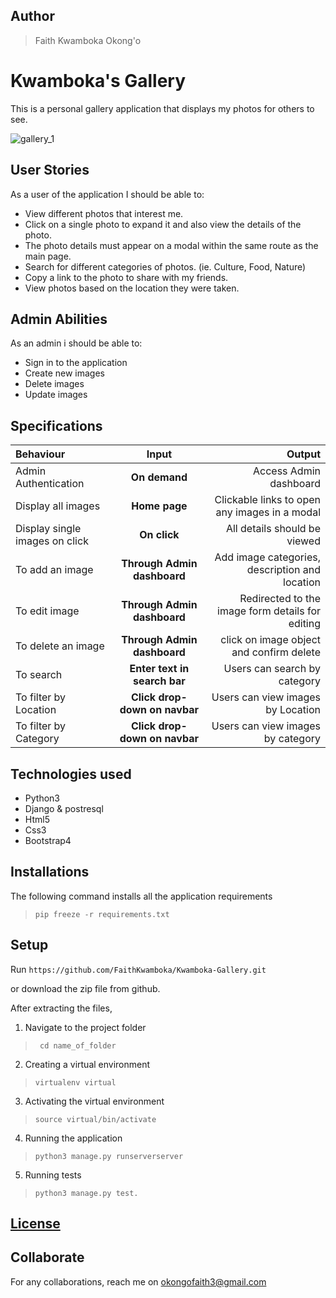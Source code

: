 ## Author
> Faith Kwamboka Okong'o

# Kwamboka's Gallery
This is a personal gallery application that displays my photos for others to see.

![gallery_1](https://user-images.githubusercontent.com/100117264/170868604-eaeafa32-3610-404c-a95f-cbec80314e9a.png)

## User Stories
As a user of the application I should be able to:
* View different photos that interest me.
* Click on a single photo to expand it and also view the details of the photo.
* The photo details must appear on a modal within the same route as the main page.
* Search for different categories of photos. (ie. Culture, Food, Nature)
* Copy a link to the photo to share with my friends.
* View photos based on the location they were taken.


## Admin Abilities
As an admin i should be able to:
* Sign in to the application
* Create new images 
* Delete images
* Update images

## Specifications
| Behaviour | Input | Output |
| :---------------- | :---------------: | ------------------: |
| Admin Authentication | **On demand** | Access Admin dashboard |
| Display all images | **Home page** | Clickable links to open any images in a modal |
| Display single images on click | **On  click** | All details should be viewed|
| To add an image  | **Through Admin dashboard** | Add image categories, description and location|
| To edit image  | **Through Admin dashboard** | Redirected to the  image form details for editing|
| To delete an image  | **Through Admin dashboard** | click on image object and confirm delete|
| To search  | **Enter text in search bar** | Users can search by category|
| To filter by Location  | **Click drop-down on navbar** | Users can view images by Location|
| To filter by Category  | **Click drop-down on navbar** | Users can view images by category|

## Technologies used
* Python3
* Django & postresql
* Html5
* Css3
* Bootstrap4


## Installations

The following command installs all the application requirements
>``pip freeze -r requirements.txt``

## Setup
Run 
``https://github.com/FaithKwamboka/Kwamboka-Gallery.git``

or download the zip file from github.

After extracting the files, 

1. Navigate to the project folder
>`` cd name_of_folder`` 

2. Creating a virtual environment
>``virtualenv virtual``

3. Activating the virtual environment
>``source virtual/bin/activate``

4. Running the application
>``python3 manage.py runserverserver``

5. Running tests

 > ``python3 manage.py test.``

## [License](https://github.com/FaithKwamboka/Kwamboka-Gallery/blob/master/LICENSE)

## Collaborate
For any collaborations, reach me on [okongofaith3@gmail.com]()